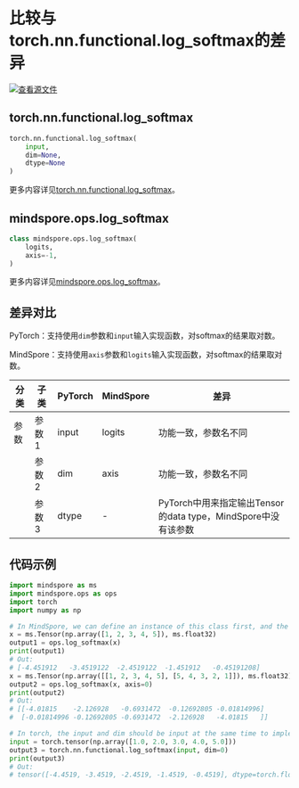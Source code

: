 # 比较与torch.nn.functional.log_softmax的差异

[![查看源文件](https://mindspore-website.obs.cn-north-4.myhuaweicloud.com/website-images/r2.1/resource/_static/logo_source.png)](https://gitee.com/mindspore/docs/blob/r2.1/docs/mindspore/source_zh_cn/note/api_mapping/pytorch_diff/log_softmax.md)

## torch.nn.functional.log_softmax

```python
torch.nn.functional.log_softmax(
    input,
    dim=None,
    dtype=None
)
```

更多内容详见[torch.nn.functional.log_softmax](https://pytorch.org/docs/1.8.1/nn.functional.html#torch.nn.functional.log_softmax)。

## mindspore.ops.log_softmax

```python
class mindspore.ops.log_softmax(
    logits,
    axis=-1,
)
```

更多内容详见[mindspore.ops.log_softmax](https://mindspore.cn/docs/zh-CN/r2.1/api_python/ops/mindspore.ops.log_softmax.html)。

## 差异对比

PyTorch：支持使用`dim`参数和`input`输入实现函数，对softmax的结果取对数。

MindSpore：支持使用`axis`参数和`logits`输入实现函数，对softmax的结果取对数。

| 分类 | 子类  | PyTorch | MindSpore | 差异                    |
| ---- | ----- | ------ | --------- | ----------------------- |
| 参数 | 参数1 | input  | logits    | 功能一致，参数名不同 |
|      | 参数2 | dim  | axis | 功能一致，参数名不同 |
|      | 参数3 | dtype | - | PyTorch中用来指定输出Tensor的data type，MindSpore中没有该参数 |

## 代码示例

```python
import mindspore as ms
import mindspore.ops as ops
import torch
import numpy as np

# In MindSpore, we can define an instance of this class first, and the default value of the parameter axis is -1.
x = ms.Tensor(np.array([1, 2, 3, 4, 5]), ms.float32)
output1 = ops.log_softmax(x)
print(output1)
# Out:
# [-4.451912   -3.4519122  -2.4519122  -1.451912   -0.45191208]
x = ms.Tensor(np.array([[1, 2, 3, 4, 5], [5, 4, 3, 2, 1]]), ms.float32)
output2 = ops.log_softmax(x, axis=0)
print(output2)
# Out:
# [[-4.01815    -2.126928   -0.6931472  -0.12692805 -0.01814996]
#  [-0.01814996 -0.12692805 -0.6931472  -2.126928   -4.01815   ]]

# In torch, the input and dim should be input at the same time to implement the function.
input = torch.tensor(np.array([1.0, 2.0, 3.0, 4.0, 5.0]))
output3 = torch.nn.functional.log_softmax(input, dim=0)
print(output3)
# Out:
# tensor([-4.4519, -3.4519, -2.4519, -1.4519, -0.4519], dtype=torch.float64)
```
